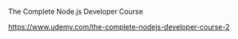 The Complete Node.js Developer Course

https://www.udemy.com/the-complete-nodejs-developer-course-2
